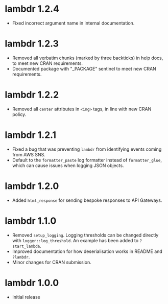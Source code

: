# lambdr 1.2.4

* Fixed incorrect argument name in internal documentation.

# lambdr 1.2.3

* Removed all verbatim chunks (marked by three backticks) in help docs, to meet
  new CRAN requirements.
* Documented package with "_PACKAGE" sentinel to meet new CRAN requirements.

# lambdr 1.2.2

* Removed all `center` attributes in `<img>` tags, in line with new CRAN policy.

# lambdr 1.2.1

* Fixed a bug that was preventing `lambdr` from identifying events coming from
  AWS SNS.
* Default to the `formatter_paste` log formatter instead of `formatter_glue`, 
  which can cause issues when logging JSON objects.

# lambdr 1.2.0

* Added `html_response` for sending bespoke responses to API Gateways.

# lambdr 1.1.0

* Removed `setup_logging`. Logging thresholds can be changed directly with
  `logger::log_threshold`. An example has been added to `?start_lambda`.
* Improved documentation for how deserialisation works in README and `?lambdr`.
* Minor changes for CRAN submission.

# lambdr 1.0.0

* Initial release

